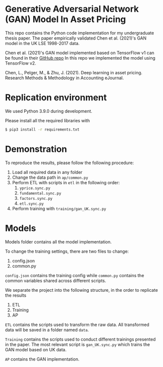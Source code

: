# Generative Adversarial Network (GAN) Model In Asset Pricing

This repo contains the Python code implementation for my
undergraduate thesis paper. The paper empirically validated
Chen et al. (2021)'s GAN model in the UK LSE 1998-2017 data.

Chen et al. (2021)'s GAN model implemented based on
TensorFlow v1 can be found in their [GitHub
repo](https://github.com/jasonzy121/Deep_Learning_Asset_Pricing)
In this repo we implemented the model using TensorFlow v2.

Chen, L., Pelger, M., & Zhu, J. (2021). Deep learning in
asset pricing. Research Methods & Methodology in Accounting
eJournal.

# Replication environment

We used Python 3.9.0 during development.

Please install all the required libraries with

```bash
$ pip3 install -r requirements.txt
```

# Demonstration

To reproduce the results, please follow the following
procedure:

1. Load all required data in any folder
2. Change the data path in `ap/common.py`
3. Perform ETL with scripts in `etl` in the following order:
    1. `yprice.sync.py`
    2. `fundamental.sync.py`
    3. `factors.sync.py`
    4. `etl.sync.py`
4. Perform training with `training/gan_UK.sync.py`

# Models

Models folder contains all the model implementation.

To change the training settings, there are two files to
change:

1. config.json
2. common.py

`config.json` contains the training config while `common.py`
contains the common variables shared across different
scripts.

We separate the project into the following structure, in the
order to replicate the results

1. ETL
2. Training
3. AP

`ETL` contains the scripts used to transform the raw data.
All transformed data will be saved in a folder named
`data`.

`Training` contains the scripts used to conduct different
trainings presented in the paper. The most relevant script
is `gan_UK.sync.py` which trains the GAN model based on UK
data.

`AP` contains the GAN implementation.
